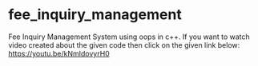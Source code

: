 # fee_inquiry_management
Fee Inquiry Management System using oops in c++.
If you want to watch video created about the given code then click on the given link below:
https://youtu.be/kNmIdovyrH0
 
